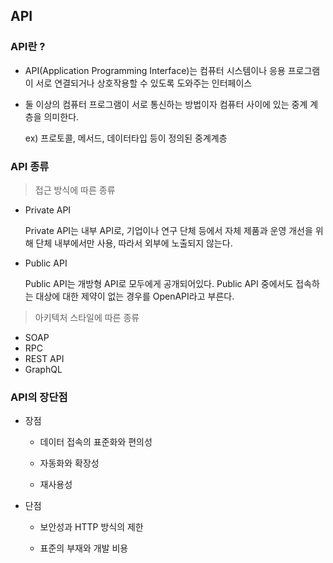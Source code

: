 ## API

### API란 ?

- API(Application Programming Interface)는 컴퓨터 시스템이나 응용 프로그램이 서로 연결되거나 상호작용할 수 있도록 도와주는 인터페이스
- 둘 이상의 컴퓨터 프로그램이 서로 통신하는 방법이자 컴퓨터 사이에 있는 중계 계층을 의미한다.
    
    ex) 프로토콜, 메서드, 데이터타입 등이 정의된 중계계층


### API 종류
> 접근 방식에 따른 종류

- Private API
    
    Private API는 내부 API로, 기업이나 연구 단체 등에서 자체 제품과 운영 개선을 위해 단체 내부에서만 사용, 따라서 외부에 노출되지 않는다.

- Public API

    Public API는 개방형 API로 모두에게 공개되어있다. Public API 중에서도 접속하는 대상에 대한 제약이 없는 경우를 OpenAPI라고 부른다.

> 아키텍처 스타일에 따른 종류
- SOAP
- RPC
- REST API
- GraphQL


### API의 장단점
- 장점

   - 데이터 접속의 표준화와 편의성

   - 자동화와 확장성

   - 재사용성
        
- 단점
    - 보안성과 HTTP 방식의 제한

    - 표준의 부재와 개발 비용


